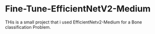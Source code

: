 # Fine-Tune-EfficientNetV2-Medium

THis is a small project that i used EfficientNetv2-Medium for a Bone classification Problem.
